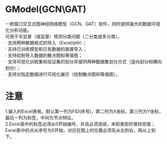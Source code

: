 # GModel(GCN\GAT)
一款窗口交互式图神经网络模型（GCN、GAT）软件，同时提供强大的数据可视化分析功能。  
可用于半监督（或监督）预测分类问题（二分类或多分类）。  
· 支持两种数据格式的导入（Excel/pth）；  
· 支持已训练模型和已有数据的直接导入；  
· 支持绘制导入数据的散点图和等值图；  
· 支持可视化训练集和验证集的划分并提供两种数据集划分方式（竖向划分和横向划分）；  
· 支持对指定数据进行可视化展示（绘制散点图和等值图）。
# 注意
1.输入的Excel表格，默认第一列为FID(序号)，第二列为X坐标，第三列为Y坐标，最后一列为标签，中间为节点特征。  
2.Excel表中的标签必须从0开始编号，并且必须连续，未知类型的保持空值；Excel表中的点从序号为0开始，对应在图上的位置必须先从左到右，再从上到下。
